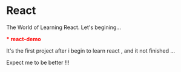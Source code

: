 # React
The World of Learning React. Let's begining...

<b style="color:red">* react-demo</b>
<p>It's the first project after i begin to learn react , and it not finished ...</p>

<p>Expect me to be better !!!</p>
